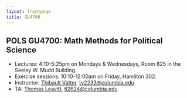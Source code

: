 ```yaml
---
layout: frontpage
title: GU4700
---
```


## POLS GU4700: Math Methods for Political Science

* Lectures: 4:10-5:25pm on Mondays & Wednesdays, Room 825 in the Seeley W. Mudd Building.
* Exercise sessions: 10:10-12:00am on Friday, Hamilton 302.
* Instructor: [Thibault Vatter](https://tvatter.github.io), [tv2233@columbia.edu](tv2233@columbia.edu)
* TA: [Thomas Leavitt](https://polisci.columbia.edu/content/tom-leavitt), [tl2624@columbia.edu](tl2624@columbia.edu)



